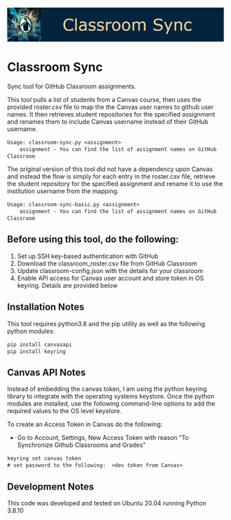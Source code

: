 ![Classroom Sync](images/classroom-sync.png)
# Classroom Sync
Sync tool for GitHub Classroom assignments.  

This tool pulls a list of students from a Canvas course, then uses the provided roster.csv file to map the the Canvas user names to github user names. It then retrieves student repositories for the specified assignment and renames them to include Canvas username instead of their GitHub username.

```
Usage: classroom-sync.py <assignment> 
    assignment - You can find the list of assignment names on GitHub Classroom
```

The original version of this tool did not have a dependency upon Canvas and instead the flow is simply for each entry in the roster.csv file, retrieve the student repository for the specified assignment and rename it to use the institution username from the mapping.  

```
Usage: classroom-sync-basic.py <assignment> 
    assignment - You can find the list of assignment names on GitHub Classroom
```

## Before using this tool, do the following:
1. Set up SSH key-based authentication with GitHub  
2. Download the classroom_roster.csv file from GitHub Classroom  
3. Update classroom-config.json with the details for your classroom  
4. Enable API access for Canvas user account and store token in OS keyring. Details are provided below

## Installation Notes
This tool requires python3.8 and the pip utility as well as the following python modules:
```
pip install canvasapi
pip install keyring
```

## Canvas API Notes
Instead of embedding the canvas token, I am using the python keyring library to integrate with the operating systems keystore.  Once the python modules are installed, use the following command-line options to add the required values to the OS level keystore.  

To create an Access Token in Canvas do the following:

- Go to Account, Settings, New Access Token with reason “To Synchronize Github Classrooms and Grades"

```
keyring set canvas token
# set password to the following:  <dev token from Canvas>
```

## Development Notes
This code was developed and tested on Ubuntu 20.04 running Python 3.8.10




